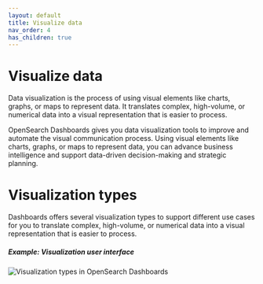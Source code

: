 ```yaml
---
layout: default
title: Visualize data
nav_order: 4
has_children: true
---
```


# Visualize data

Data visualization is the process of using visual elements like charts, graphs, or maps to represent data. It translates complex, high-volume, or numerical data into a visual representation that is easier to process. 

OpenSearch Dashboards gives you data visualization tools to improve and automate the visual communication process. Using visual elements like charts, graphs, or maps to represent data, you can advance business intelligence and support data-driven decision-making and strategic planning.

# Visualization types

Dashboards offers several visualization types to support different use cases for you to translate complex, high-volume, or numerical data into a visual representation that is easier to process.

##### Example: Visualization user interface

<img src="{{site.url}}{{site.baseurl}}/images/viz-type-UI.png" alt="Visualization types in OpenSearch Dashboards">